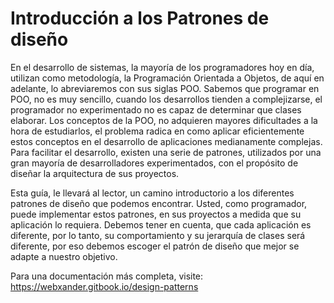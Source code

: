 # Introducción a los Patrones de diseño

En el desarrollo de sistemas, la mayoría de los programadores hoy en día, utilizan como metodología, la Programación Orientada a Objetos, de aquí en adelante, lo abreviaremos con sus siglas POO. Sabemos que programar en POO, no es muy sencillo, cuando los desarrollos tienden a complejizarse, el programador no experimentado no es capaz de determinar que clases elaborar. Los conceptos de la POO, no adquieren mayores dificultades a la hora de estudiarlos, el problema radica en como aplicar eficientemente estos conceptos en el desarrollo de aplicaciones medianamente complejas. Para facilitar el desarrollo, existen una serie de patrones, utilizados por una gran mayoría de desarrolladores experimentados, con el propósito de diseñar la arquitectura de sus proyectos.

Esta guía, le llevará al lector, un camino introductorio a los diferentes patrones de diseño que podemos encontrar. Usted, como programador, puede implementar estos patrones, en sus proyectos a medida que su aplicación lo requiera. Debemos tener en cuenta, que cada aplicación es diferente, por lo tanto, su comportamiento y su jerarquía de clases será diferente, por eso debemos escoger el patrón de diseño que mejor se adapte a nuestro objetivo.

Para una documentación más completa, visite: https://webxander.gitbook.io/design-patterns
